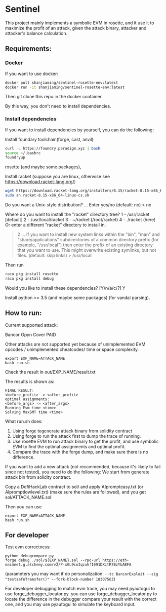# Sentinel

This project mainly implements a symbolic EVM in rosette, and it use it to maximize the profit of an attack, given the attack binary, attacker and attacker's balance calculation.


## Requirements:

### Docker

If you want to use docker:

```bash
docker pull shanjiaming/sentinel-rosette-env:latest
docker run -it shanjiaming/sentinel-rosette-env:latest
```

Then git clone this repo in the docker container.

By this way, you don't need to install dependencies.

### Install dependencies

If you want to install dependencies by yourself, you can do the following:

Install foundary toolchain(forge, cast, anvil)
```bash
curl -L https://foundry.paradigm.xyz | bash
source ~/.bashrc
foundryup
```

rosette (and maybe some packages), 


Install racket (suppose you are linux, otherwise see https://download.racket-lang.org/)
```bash
wget https://download.racket-lang.org/installers/8.15/racket-8.15-x86_64-linux-cs.sh
sudo sh racket-8.15-x86_64-linux-cs.sh
```
Do you want a Unix-style distribution? 
...
Enter yes/no (default: no) > no

Where do you want to install the "racket" directory tree?
  1 - /usr/racket [default]
  2 - /usr/local/racket
  3 - ~/racket (/root/racket)
  4 - ./racket (here)
  Or enter a different "racket" directory to install in.
> 2
...
If you want to install new system links within the "bin", "man"
  and "share/applications" subdirectories of a common directory prefix
  (for example, "/usr/local") then enter the prefix of an existing
  directory that you want to use.  This might overwrite existing symlinks,
  but not files.
(default: skip links) > /usr/local


Then run
```bash
raco pkg install rosette
raco pkg install debug
```
Would you like to install these dependencies? [Y/n/a/c/?] Y

Install python >= 3.5 (and maybe some packages) (for vandal parsing).

## How to run:

Current supported attack:

Bancor
Opyn
Cover
PAID

Other attacks are not supported yet because of unimplemented EVM opcodes / unimplemented cheatcodes/ time or space complexity.

```
export EXP_NAME=ATTACK_NAME
bash run.sh
```

Check the result in out/EXP_NAME/result.txt

The results is shown as:

```
FINAL RESULT:
<before_profit> -> <after_profit>
optimal assignments:
<before_args> -> <after_args>
Running Evm time <time>
Solving MaxSMT time <time>
```

What run.sh does:

1. Using forge togenerate attack binary from solidity contract
2. Using forge to run the attack first to dump the trace of running.
3. Use rosette EVM to run attack binary to get the profit, and use symbolic EVM to find the optimal assignments and optimal profit.
4. Compare the trace with the forge dump, and make sure there is no difference.


If you want to add a new attack (not recommended, because it's likely to fail since not tested), you need to do the following:
We start from generate attack bin from solidity contract.

Copy a DefiHackLab contract to sol/ and apply AIprompteasy.txt (or AIpromptlowlevel.txt) (make sure the rules are followed), and you get sol/ATTACK_NAME.sol

Then you can use

```
export EXP_NAME=ATTACK_NAME
bash run.sh
```



## For developer

Test evm correctness:
```
python debugcompare.py
forge debug ./sol/${EXP_NAME}.sol --rpc-url https://eth-mainnet.g.alchemy.com/v2/P-x0L9coIqzuhfI091DXitR7BzYbABFA
```
(parameters you may want if do personalization: `--tc BancorExploit --sig "testsafeTransfer()" --fork-block-number 10307563`)

For developer debugging to match evm trace, you may need pyautogui to use forge_debugger_locator.py.
you can use forge_debugger_locator.py to locate the difference in the debugger compare your result with the correct one, and you may use pyautogui to simulate the keyboard input.